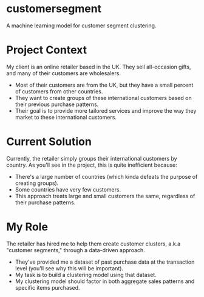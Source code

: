 # customersegment
A machine learning model for customer segment clustering.

# Project Context
My client is an online retailer based in the UK. They sell all-occasion gifts, and many of their customers are wholesalers.

* Most of their customers are from the UK, but they have a small percent of customers from other countries.
* They want to create groups of these international customers based on their previous purchase patterns.
* Their goal is to provide more tailored services and improve the way they market to these international customers.

# Current Solution
Currently, the retailer simply groups their international customers by country. As you'll see in the project, this is quite inefficient because:

* There's a large number of countries (which kinda defeats the purpose of creating groups).
* Some countries have very few customers.
* This approach treats large and small customers the same, regardless of their purchase patterns.

# My Role
The retailer has hired me to help them create customer clusters, a.k.a "customer segments," through a data-driven approach.

* They've provided me a dataset of past purchase data at the transaction level (you'll see why this will be important).
* My task is to build a clustering model using that dataset.
* My clustering model should factor in both aggregate sales patterns and specific items purchased.

